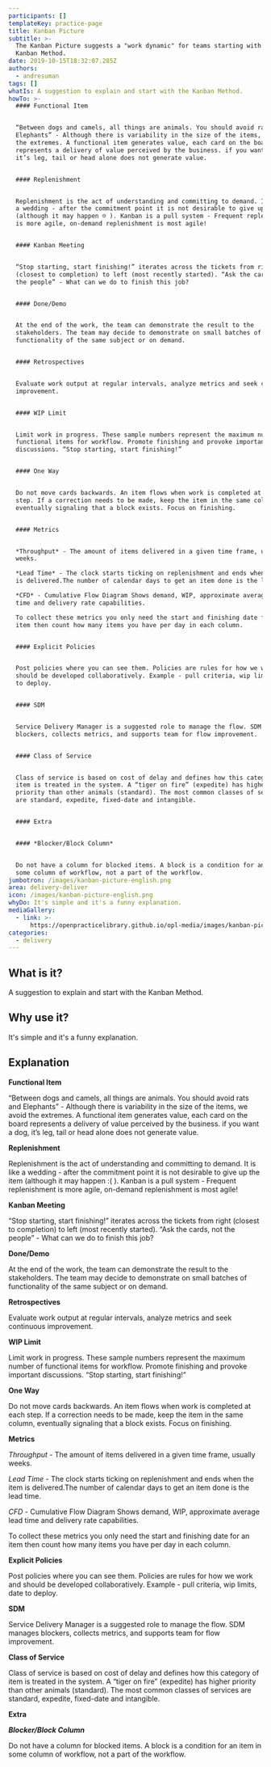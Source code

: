 ```yaml
---
participants: []
templateKey: practice-page
title: Kanban Picture
subtitle: >-
  The Kanban Picture suggests a "work dynamic" for teams starting with the
  Kanban Method.
date: 2019-10-15T18:32:07.285Z
authors:
  - andresuman
tags: []
whatIs: A suggestion to explain and start with the Kanban Method.
howTo: >-
  #### Functional Item


  “Between dogs and camels, all things are animals. You should avoid rats and
  Elephants” - Although there is variability in the size of the items, we avoid
  the extremes. A functional item generates value, each card on the board
  represents a delivery of value perceived by the business. if you want a dog,
  it’s leg, tail or head alone does not generate value.


  #### Replenishment


  Replenishment is the act of understanding and committing to demand. It is like
  a wedding - after the commitment point it is not desirable to give up the item
  (although it may happen ☹️ ). Kanban is a pull system - Frequent replenishment
  is more agile, on-demand replenishment is most agile!


  #### Kanban Meeting


  “Stop starting, start finishing!” iterates across the tickets from right
  (closest to completion) to left (most recently started). “Ask the cards, not
  the people” - What can we do to finish this job?


  #### Done/Demo


  At the end of the work, the team can demonstrate the result to the
  stakeholders. The team may decide to demonstrate on small batches of
  functionality of the same subject or on demand.


  #### Retrospectives


  Evaluate work output at regular intervals, analyze metrics and seek continuous
  improvement.


  #### WIP Limit


  Limit work in progress. These sample numbers represent the maximum number of
  functional items for workflow. Promote finishing and provoke important
  discussions. “Stop starting, start finishing!”


  #### One Way


  Do not move cards backwards. An item flows when work is completed at each
  step. If a correction needs to be made, keep the item in the same column,
  eventually signaling that a block exists. Focus on finishing.


  #### Metrics


  *Throughput* - The amount of items delivered in a given time frame, usually
  weeks.

  *Lead Time* - The clock starts ticking on replenishment and ends when the item
  is delivered.The number of calendar days to get an item done is the lead time.

  *CFD* - Cumulative Flow Diagram Shows demand, WIP, approximate average lead
  time and delivery rate capabilities.

  To collect these metrics you only need the start and finishing date for an
  item then count how many items you have per day in each column.


  #### Explicit Policies


  Post policies where you can see them. Policies are rules for how we work and
  should be developed collaboratively. Example - pull criteria, wip limits, date
  to deploy.


  #### SDM


  Service Delivery Manager is a suggested role to manage the flow. SDM manages
  blockers, collects metrics, and supports team for flow improvement.


  #### Class of Service


  Class of service is based on cost of delay and defines how this category of
  item is treated in the system. A “tiger on fire” (expedite) has higher
  priority than other animals (standard). The most common classes of services
  are standard, expedite, fixed-date and intangible.


  #### Extra


  #### *Blocker/Block Column*


  Do not have a column for blocked items. A block is a condition for an item in
  some column of workflow, not a part of the workflow.
jumbotron: /images/kanban-picture-english.png
area: delivery-deliver
icon: /images/kanban-picture-english.png
whyDo: It's simple and it's a funny explanation.
mediaGallery:
  - link: >-
      https://openpracticelibrary.github.io/opl-media/images/kanban-picture-english.png
categories: 
  - delivery
---
```

## What is it?

A suggestion to explain and start with the Kanban Method.

## Why use it?

It's simple and it's a funny explanation.

## Explanation

**Functional Item**

“Between dogs and camels, all things are animals. You should avoid rats and Elephants” - Although there is variability in the size of the items, we avoid the extremes. A functional item generates value, each card on the board represents a delivery of value perceived by the business. if you want a dog, it’s leg, tail or head alone does not generate value.

**Replenishment**

Replenishment is the act of understanding and committing to demand. It is like a wedding - after the commitment point it is not desirable to give up the item (although it may happen :( ). Kanban is a pull system - Frequent replenishment is more agile, on-demand replenishment is most agile!

**Kanban Meeting**

“Stop starting, start finishing!” iterates across the tickets from right (closest to completion) to left (most recently started). “Ask the cards, not the people” - What can we do to finish this job?

**Done/Demo**

At the end of the work, the team can demonstrate the result to the stakeholders. The team may decide to demonstrate on small batches of functionality of the same subject or on demand.

**Retrospectives**

Evaluate work output at regular intervals, analyze metrics and seek continuous improvement.

**WIP Limit**

Limit work in progress. These sample numbers represent the maximum number of functional items for workflow. Promote finishing and provoke important discussions. “Stop starting, start finishing!”

**One Way**

Do not move cards backwards. An item flows when work is completed at each step. If a correction needs to be made, keep the item in the same column, eventually signaling that a block exists. Focus on finishing.

**Metrics**

_Throughput_ - The amount of items delivered in a given time frame, usually weeks.

_Lead Time_ - The clock starts ticking on replenishment and ends when the item is delivered.The number of calendar days to get an item done is the lead time.

_CFD_ - Cumulative Flow Diagram Shows demand, WIP, approximate average lead time and delivery rate capabilities.

To collect these metrics you only need the start and finishing date for an item then count how many items you have per day in each column.

**Explicit Policies**

Post policies where you can see them. Policies are rules for how we work and should be developed collaboratively. Example - pull criteria, wip limits, date to deploy.

**SDM**

Service Delivery Manager is a suggested role to manage the flow. SDM manages blockers, collects metrics, and supports team for flow improvement.

**Class of Service**

Class of service is based on cost of delay and defines how this category of item is
 treated in the system. A “tiger on fire” (expedite) has higher priority than other animals (standard). The most common classes of services are standard, expedite, fixed-date and intangible.

**Extra**

**_Blocker/Block Column_**

Do not have a column for blocked items. A block is a condition for an item in some column of workflow, not a part of the workflow.
